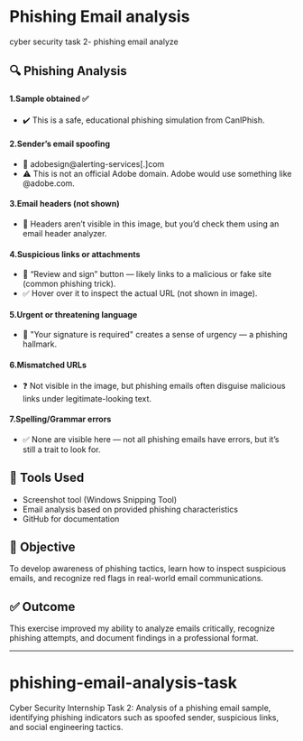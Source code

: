 # Phishing Email analysis
cyber security task 2- phishing email analyze
## 🔍 Phishing Analysis
#### 1.Sample obtained ✅
* ✔️ This is a safe, educational phishing simulation from CanIPhish.
#### 2.Sender’s email spoofing
* 📧 adobesign@alerting-services[.]com
* ⚠️ This is not an official Adobe domain. Adobe would use something like @adobe.com.
#### 3.Email headers (not shown)
* 🚫 Headers aren’t visible in this image, but you’d check them using an email header analyzer.
#### 4.Suspicious links or attachments
* 🔗 “Review and sign” button — likely links to a malicious or fake site (common phishing trick).
* ✅ Hover over it to inspect the actual URL (not shown in image).
#### 5.Urgent or threatening language
* 📣 "Your signature is required" creates a sense of urgency — a phishing hallmark.
#### 6.Mismatched URLs
* ❓ Not visible in the image, but phishing emails often disguise malicious links under legitimate-looking text.
#### 7.Spelling/Grammar errors
* ✅ None are visible here — not all phishing emails have errors, but it’s still a trait to look for.
  
## 🔧 Tools Used
- Screenshot tool (Windows Snipping Tool)
- Email analysis based on provided phishing characteristics
- GitHub for documentation

## 🎯 Objective
To develop awareness of phishing tactics, learn how to inspect suspicious emails, and recognize red flags in real-world email communications.

## ✅ Outcome
This exercise improved my ability to analyze emails critically, recognize phishing attempts, and document findings in a professional format.

---

# phishing-email-analysis-task
Cyber Security Internship Task 2: Analysis of a phishing email sample, identifying phishing indicators such as spoofed sender, suspicious links, and social engineering tactics.
